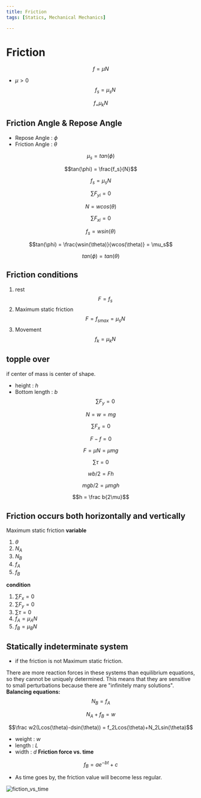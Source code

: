 ```yaml
---
title: Friction
tags: [Statics, Mechanical Mechanics]

---
```


# Friction
$$f = \mu N$$
* $\mu>0$
$$f_s = \mu_sN$$

$$f_ = \mu_kN$$
## Friction Angle & Repose Angle
* Repose Angle : $\phi$
* Friction Angle : $\theta$

$$\mu_s = tan(\phi)$$

$$tan(\phi) = \frac{f_s}{N}$$

$$f_s = \mu_s N$$

$$\sum F_{yi} = 0$$

$$N = wcos(\theta)$$

$$\sum F_{xi} = 0$$

$$f_s = wsin(\theta)$$

$$tan(\phi) = \frac{wsin(\theta)}{wcos(\theta)} = \mu_s$$

$$tan(\phi) = tan(\theta)$$
## Friction conditions
1. rest
$$F = f_s$$
2. Maximum static friction
$$F = f_{smax} = \mu_sN$$
3. Movement
$$f_k = \mu_kN$$
## topple over
if center of mass is center of shape.
* height : $h$
* Bottom length : $b$
$$\sum F_y = 0$$

$$N = w = mg$$

$$\sum F_x = 0$$

$$F-f = 0$$

$$F = \mu N = \mu mg$$

$$\sum \tau = 0$$

$$wb/2 = Fh$$

$$mgb/2 = \mu mgh$$

$$h = \frac b{2\mu}$$

## Friction occurs both horizontally and vertically
Maximum static friction
**variable**
1. $\theta$
2. $N_A$
3. $N_B$
4. $f_A$
5. $f_B$

**condition**
1. $\sum F_x = 0$
2. $\sum F_y = 0$
3. $\sum \tau = 0$
4. $f_A = \mu_AN$
5. $f_B = \mu_BN$
## Statically indeterminate system
* if the friction is not Maximum static friction.

There are more reaction forces in these systems than equilibrium equations, so they cannot be uniquely determined. This means that they are sensitive to small perturbations because there are "infinitely many solutions".
**Balancing equations:**
$$N_B = f_A$$

$$N_A+f_B = w$$

$$\frac w2(Lcos(\theta)-dsin(\theta)) = f_2Lcos(\theta)+N_2Lsin(\theta)$$
* weight : $w$
* length : $L$
* width : $d$
**Friction force vs. time**

$$f_B = ae^{−bt}+c$$

* As time goes by, the friction value will become less regular.

![fiction_vs_time](https://hackmd.io/_uploads/B1QgAqZKJl.png)
